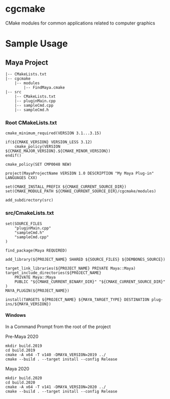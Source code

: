 # cgcmake
CMake modules for common applications related to computer graphics

# Sample Usage

## Maya Project

```
|-- CMakeLists.txt
|-- cgcmake
    |-- modules
        |-- FindMaya.cmake
|-- src
    |-- CMakeLists.txt
    |-- pluginMain.cpp
    |-- sampleCmd.cpp
    |-- sampleCmd.h
```

### Root CMakeLists.txt

```
cmake_minimum_required(VERSION 3.1...3.15)

if(${CMAKE_VERSION} VERSION_LESS 3.12)
    cmake_policy(VERSION ${CMAKE_MAJOR_VERSION}.${CMAKE_MINOR_VERSION})
endif()

cmake_policy(SET CMP0048 NEW)

project(MayaProjectName VERSION 1.0 DESCRIPTION "My Maya Plug-in" LANGUAGES CXX)

set(CMAKE_INSTALL_PREFIX ${CMAKE_CURRENT_SOURCE_DIR})
set(CMAKE_MODULE_PATH ${CMAKE_CURRENT_SOURCE_DIR}/cgcmake/modules)

add_subdirectory(src)
```

### src/CmakeLists.txt

```
set(SOURCE_FILES
    "pluginMain.cpp"
    "sampleCmd.h"
    "sampleCmd.cpp"
)

find_package(Maya REQUIRED)

add_library(${PROJECT_NAME} SHARED ${SOURCE_FILES} ${DEMBONES_SOURCE})

target_link_libraries(${PROJECT_NAME} PRIVATE Maya::Maya)
target_include_directories(${PROJECT_NAME} 
    PRIVATE Maya::Maya
    PUBLIC "${CMAKE_CURRENT_BINARY_DIR}" "${CMAKE_CURRENT_SOURCE_DIR}"
)
MAYA_PLUGIN(${PROJECT_NAME})

install(TARGETS ${PROJECT_NAME} ${MAYA_TARGET_TYPE} DESTINATION plug-ins/${MAYA_VERSION})
```

#### Windows

In a Command Prompt from the root of the project

Pre-Maya 2020
```
mkdir build.2019
cd build.2019
cmake -A x64 -T v140 -DMAYA_VERSION=2019 ../
cmake --build . --target install --config Release
```

Maya 2020
```
mkdir build.2020
cd build.2020
cmake -A x64 -T v141 -DMAYA_VERSION=2020 ../
cmake --build . --target install --config Release
```
